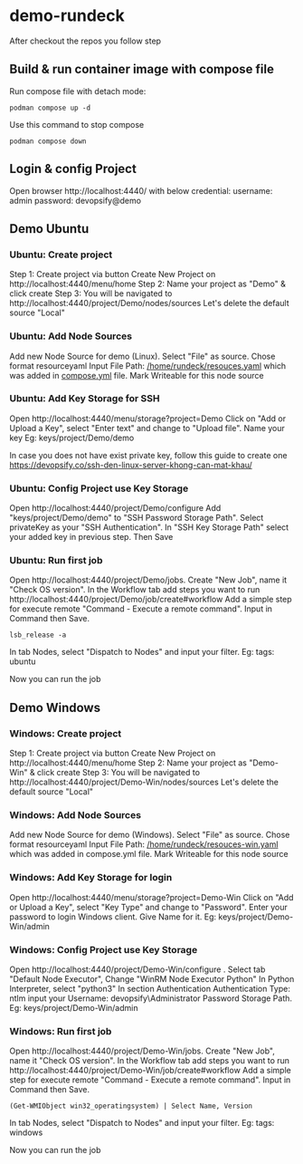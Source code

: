 # demo-rundeck

After checkout the repos you follow step

## Build & run container image with compose file
Run compose file with detach mode:
```
podman compose up -d
```

Use this command to stop compose
```
podman compose down
```

## Login & config Project
Open browser http://localhost:4440/ with below credential:
username: admin
password: devopsify@demo

## Demo Ubuntu

### Ubuntu: Create project
Step 1: Create project via button Create New Project on http://localhost:4440/menu/home
Step 2: Name your project as "Demo" & click create
Step 3: You will be navigated to http://localhost:4440/project/Demo/nodes/sources
Let's delete the default source "Local"

### Ubuntu: Add Node Sources
Add new Node Source for demo (Linux). Select "File" as source. Chose format resourceyaml
Input File Path: [/home/rundeck/resouces.yaml](resouces.yaml) which was added in [compose.yml](compose.yml) file. Mark Writeable for this node source

### Ubuntu: Add Key Storage for SSH
Open http://localhost:4440/menu/storage?project=Demo
Click on "Add or Upload a Key", select "Enter text" and change to "Upload file". Name your key Eg: keys/project/Demo/demo

In case you does not have exist private key, follow this guide to create one https://devopsify.co/ssh-den-linux-server-khong-can-mat-khau/

### Ubuntu: Config Project use Key Storage
Open http://localhost:4440/project/Demo/configure
Add "keys/project/Demo/demo" to "SSH Password Storage Path". Select privateKey as your "SSH Authentication". In "SSH Key Storage Path" select your added key in previous step. Then Save

### Ubuntu: Run first job
Open http://localhost:4440/project/Demo/jobs. Create "New Job", name it "Check OS version".
In the Workflow tab add steps you want to run http://localhost:4440/project/Demo/job/create#workflow
Add a simple step for execute remote "Command - Execute a remote command". Input in Command then Save.
```
lsb_release -a
```
In tab Nodes, select "Dispatch to Nodes" and input your filter. Eg: tags: ubuntu

Now you can run the job

## Demo Windows

### Windows: Create project
Step 1: Create project via button Create New Project on http://localhost:4440/menu/home
Step 2: Name your project as "Demo-Win" & click create
Step 3: You will be navigated to http://localhost:4440/project/Demo-Win/nodes/sources
Let's delete the default source "Local"

### Windows: Add Node Sources
Add new Node Source for demo (Windows). Select "File" as source. Chose format resourceyaml
Input File Path: [/home/rundeck/resouces-win.yaml](resouces-win.yaml) which was added in compose.yml file. Mark Writeable for this node source

### Windows: Add Key Storage for login
Open http://localhost:4440/menu/storage?project=Demo-Win
Click on "Add or Upload a Key", select "Key Type" and change to "Password". Enter your password to login Windows client.
Give Name for it. Eg: keys/project/Demo-Win/admin

### Windows: Config Project use Key Storage
Open http://localhost:4440/project/Demo-Win/configure . Select tab "Default Node Executor", Change "WinRM Node Executor Python"
In Python Interpreter, select "python3"
In section Authentication
Authentication Type: ntlm
input your Username: devopsify\Administrator
Password Storage Path. Eg: keys/project/Demo-Win/admin

### Windows: Run first job
Open http://localhost:4440/project/Demo-Win/jobs. Create "New Job", name it "Check OS version".
In the Workflow tab add steps you want to run http://localhost:4440/project/Demo-Win/job/create#workflow
Add a simple step for execute remote "Command - Execute a remote command". Input in Command then Save.
```
(Get-WMIObject win32_operatingsystem) | Select Name, Version
```
In tab Nodes, select "Dispatch to Nodes" and input your filter. Eg: tags: windows

Now you can run the job